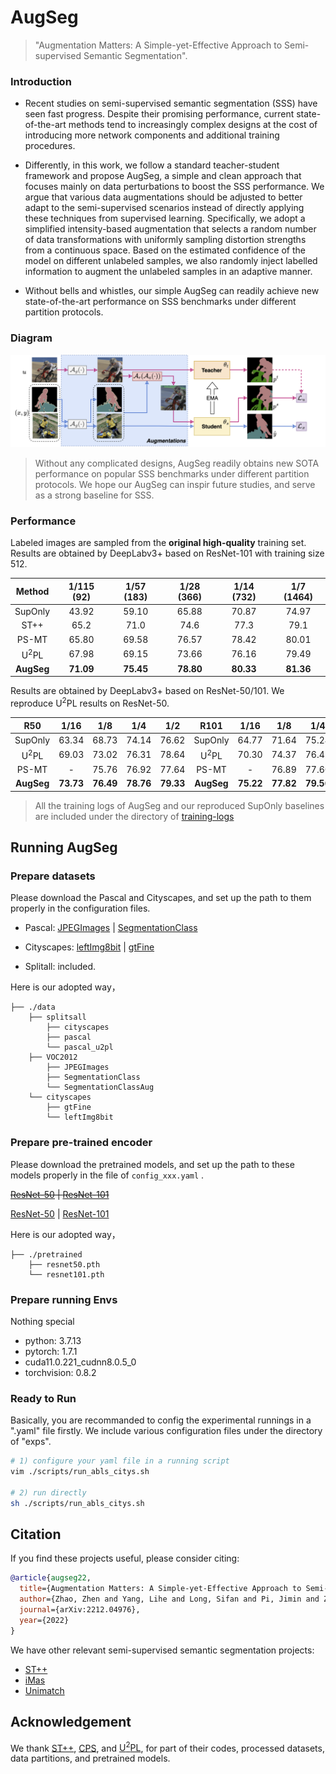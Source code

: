 # AugSeg

> "Augmentation Matters: A Simple-yet-Effective Approach to Semi-supervised Semantic Segmentation".



### Introduction


- Recent studies on semi-supervised semantic segmentation (SSS) have seen fast progress. Despite their promising performance, current state-of-the-art methods tend to increasingly complex designs at the cost of introducing more network components and additional training procedures. 

- Differently, in this work, we follow a standard teacher-student framework and propose AugSeg, a simple and clean approach that focuses mainly on data perturbations to boost the SSS performance. We argue that various data augmentations should be adjusted to better adapt to the semi-supervised scenarios instead of directly applying these techniques from supervised learning. Specifically, we adopt a simplified intensity-based augmentation that selects a random number of data transformations with uniformly sampling distortion strengths from a continuous space. Based on the estimated confidence of the model on different unlabeled samples, we also randomly inject labelled information to augment the unlabeled samples in an adaptive manner. 

- Without bells and whistles, our simple AugSeg can readily achieve new state-of-the-art performance on SSS benchmarks under different partition protocols.




### Diagram

![](./docs/Augseg-diagram.png)

> Without any  complicated designs, AugSeg readily obtains new SOTA performance on popular SSS benchmarks under different partition protocols. We hope our AugSeg can inspir future studies, and serve as a strong baseline for SSS.



### Performance

Labeled images are sampled from the **original high-quality** training set. Results are obtained by DeepLabv3+ based on ResNet-101 with training size 512.

| Method                      | 1/115 (92)| 1/57 (183)| 1/28 (366)| 1/14 (732)| 1/7 (1464)  |
| :-------------------------: | :-------: | :-------: | :-------: | :-------: | :---------: |
| SupOnly                     | 43.92 | 59.10| 65.88 | 70.87 | 74.97 |
| ST++                        | 65.2      | 71.0      | 74.6      | 77.3      | 79.1        |
| PS-MT                       | 65.80      | 69.58      | 76.57      | 78.42      | 80.01        |
| U<sup>2</sup>PL             | 67.98      | 69.15      | 73.66      | 76.16      | 79.49        |
| **AugSeg**         | **71.09** | **75.45**  | **78.80**  | **80.33**  | **81.36**    |


Results are obtained by DeepLabv3+ based on ResNet-50/101. We reproduce U<sup>2</sup>PL results on ResNet-50.

| R50                      | 1/16   | 1/8     | 1/4       | 1/2 | R101 | 1/16        | 1/8       | 1/4 | 1/2 |
| :-------------------------: | :-------: | :-------: | :-------: | :-------: | :---------: | :---------: | :---------: | --------------------------- | --------------------------- |
| SupOnly                     | 63.34 | 68.73 | 74.14 | 76.62 | SupOnly | 64.77   | 71.64     | 75.24 | 78.03 |
| U<sup>2</sup>PL             | 69.03 | 73.02     | 76.31     | 78.64 | U<sup>2</sup>PL | 70.30 | 74.37 | 76.47 | 79.05 |
| PS-MT             | -      | 75.76   | 76.92    | 77.64 | PS-MT | - | 76.89 | 77.60 | 79.09 |
| **AugSeg**    | **73.73** | **76.49** | **78.76** | **79.33** | **AugSeg** | **75.22** | **77.82** | **79.56** | **80.43** |

> All the training logs of AugSeg and our reproduced SupOnly baselines are included under the directory of [training-logs](./training-logs)



## Running AugSeg

### Prepare datasets

Please download the Pascal and Cityscapes, and set up the path to them properly in the configuration files.

- Pascal: [JPEGImages](http://host.robots.ox.ac.uk/pascal/VOC/voc2012/VOCtrainval_11-May-2012.tar) | [SegmentationClass](https://drive.google.com/file/d/1ikrDlsai5QSf2GiSUR3f8PZUzyTubcuF/view?usp=sharing)
- Cityscapes: [leftImg8bit](https://www.cityscapes-dataset.com/file-handling/?packageID=3) | [gtFine](https://drive.google.com/file/d/1E_27g9tuHm6baBqcA7jct_jqcGA89QPm/view?usp=sharing)

- Splitall: included.

Here is our adopted way，
```
├── ./data
    ├── splitsall
    	├── cityscapes
    	├── pascal
    	└── pascal_u2pl 
    ├── VOC2012
    	├── JPEGImages
    	├── SegmentationClass
    	└── SegmentationClassAug
    └── cityscapes
        ├── gtFine
    	└── leftImg8bit
```



### Prepare pre-trained encoder

Please download the pretrained models, and set up the path to these models properly in the file of `config_xxx.yaml` .

~~[ResNet-50](https://drive.google.com/file/d/1AuyE_rCUSwDpjMJHMPklXeKdZpdH1-6F/view?usp=sharing) | [ResNet-101](https://drive.google.com/file/d/13jNMOEYkqBC3CimlSSw-sWRHVZEeROmK/view?usp=sharing)~~

[ResNet-50](https://drive.google.com/file/d/1mqUrqFvTQ0k5QEotk4oiOFyP6B9dVZXS/view?usp=sharing) | [ResNet-101](https://drive.google.com/file/d/1Rx0legsMolCWENpfvE2jUScT3ogalMO8/view?usp=sharing) 

Here is our adopted way，

```
├── ./pretrained
    ├── resnet50.pth
    └── resnet101.pth
```



### Prepare running Envs

Nothing special
- python: 3.7.13
- pytorch: 1.7.1
- cuda11.0.221_cudnn8.0.5_0
- torchvision:  0.8.2 



### Ready to Run

Basically, you are recommanded to config the experimental runnings in a ".yaml" file firstly. 
We include various configuration files under the directory of "exps".


```bash
# 1) configure your yaml file in a running script
vim ./scripts/run_abls_citys.sh

# 2) run directly
sh ./scripts/run_abls_citys.sh

```

## Citation

If you find these projects useful, please consider citing:

```bibtex
@article{augseg22,
  title={Augmentation Matters: A Simple-yet-Effective Approach to Semi-supervised Semantic Segmentation},
  author={Zhao, Zhen and Yang, Lihe and Long, Sifan and Pi, Jimin and Zhou, Luping and Wang, Jingdong},
  journal={arXiv:2212.04976},
  year={2022}
}
```

We have other relevant semi-supervised semantic segmentation projects:
- [ST++](https://github.com/LiheYoung/ST-PlusPlus)
- [iMas](https://github.com/ZhenZHAO/iMAS)
- [Unimatch](https://github.com/LiheYoung/UniMatch)


## Acknowledgement

We thank [ST++](https://github.com/LiheYoung/ST-PlusPlus), [CPS](https://github.com/charlesCXK/TorchSemiSeg), and [U<sup>2</sup>PL](https://github.com/Haochen-Wang409/U2PL), for part of their codes, processed datasets, data partitions, and pretrained models.

